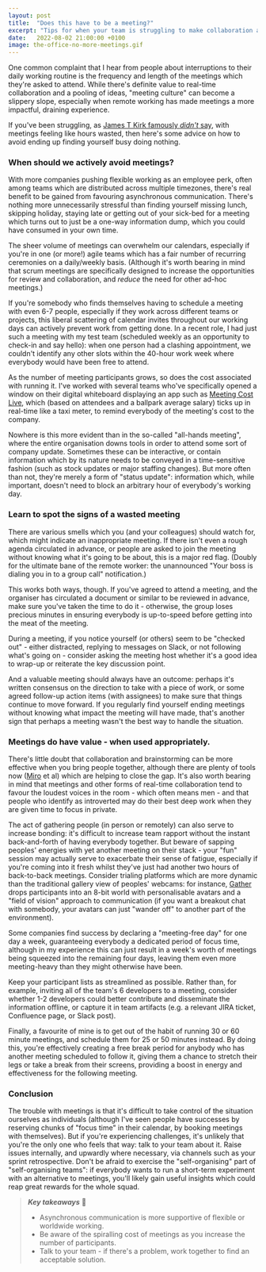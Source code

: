 ```yaml
---
layout: post
title:  "Does this have to be a meeting?"
excerpt: "Tips for when your team is struggling to make collaboration and productivity mix."
date:   2022-08-02 21:00:00 +0100
image: the-office-no-more-meetings.gif
---
```


One common complaint that I hear from people about interruptions to their daily working routine is the frequency and length of the meetings which they're asked to attend. While there's definite value to real-time collaboration and a pooling of ideas, "meeting culture" can become a slippery slope, especially when remote working has made meetings a more impactful, draining experience.

If you've been struggling, as [James T Kirk famously _didn't_ say](https://www.snopes.com/fact-check/minutes-taken/), with meetings feeling like hours wasted, then here's some advice on how to avoid ending up finding yourself busy doing nothing.

### When should we actively avoid meetings?

With more companies pushing flexible working as an employee perk, often among teams which are distributed across multiple timezones, there's real benefit to be gained from favouring asynchronous communication. There's nothing more unnecessarily stressful than finding yourself missing lunch, skipping holiday, staying late or getting out of your sick-bed for a meeting which turns out to just be a one-way information dump, which you could have consumed in your own time.

The sheer volume of meetings can overwhelm our calendars, especially if you're in one (or more!) agile teams which has a fair number of recurring ceremonies on a daily/weekly basis. (Although it's worth bearing in mind that scrum meetings are specifically designed to increase the opportunities for review and collaboration, and _reduce_ the need for other ad-hoc meetings.)

If you're somebody who finds themselves having to schedule a meeting with even 6-7 people, especially if they work across different teams or projects, this liberal scattering of calendar invites throughout our working days can actively prevent work from getting done. In a recent role, I had just such a meeting with my test team (scheduled weekly as an opportunity to check-in and say hello): when one person had a clashing appointment, we couldn't identify any other slots within the 40-hour work week where everybody would have been free to attend.

As the number of meeting participants grows, so does the cost associated with running it. I've worked with several teams who've specifically opened a window on their digital whiteboard displaying an app such as [Meeting Cost Live](https://meetingcost.live/), which (based on attendees and a ballpark average salary) ticks up in real-time like a taxi meter, to remind everybody of the meeting's cost to the company.

Nowhere is this more evident than in the so-called "all-hands meeting", where the entire organisation downs tools in order to attend some sort of company update. Sometimes these can be interactive, or contain information which by its nature needs to be conveyed in a time-sensitive fashion (such as stock updates or major staffing changes). But more often than not, they're merely a form of "status update": information which, while important, doesn't need to block an arbitrary hour of everybody's working day.

### Learn to spot the signs of a wasted meeting

There are various smells which you (and your colleagues) should watch for, which might indicate an inappropriate meeting. If there isn't even a rough agenda circulated in advance, or people are asked to join the meeting without knowing what it's going to be about, this is a major red flag. (Doubly for the ultimate bane of the remote worker: the unannounced "Your boss is dialing you in to a group call" notification.)

This works both ways, though. If you've agreed to attend a meeting, and the organiser has circulated a document or similar to be reviewed in advance, make sure you've taken the time to do it - otherwise, the group loses precious minutes in ensuring everybody is up-to-speed before getting into the meat of the meeting.

During a meeting, if you notice yourself (or others) seem to be "checked out" - either distracted, replying to messages on Slack, or not following what's going on - consider asking the meeting host whether it's a good idea to wrap-up or reiterate the key discussion point.

And a valuable meeting should always have an outcome: perhaps it's written consensus on the direction to take with a piece of work, or some agreed follow-up action items (with assignees) to make sure that things continue to move forward. If you regularly find yourself ending meetings without knowing what impact the meeting will have made, that's another sign that perhaps a meeting wasn't the best way to handle the situation.

### Meetings do have value - when used appropriately.

There's little doubt that collaboration and brainstorming can be more effective when you bring people together, although there are plenty of tools now ([Miro](https://miro.com/) et al) which are helping to close the gap. It's also worth bearing in mind that meetings and other forms of real-time collaboration tend to favour the loudest voices in the room - which often means men - and that people who identify as introverted may do their best deep work when they are given time to focus in private.

The act of gathering people (in person or remotely) can also serve to increase bonding: it's difficult to increase team rapport without the instant back-and-forth of having everybody together. But beware of sapping peoples' energies with yet another meeting on their stack - your "fun" session may actually serve to exacerbate their sense of fatigue, especially if you're coming into it fresh whilst they've just had another two hours of back-to-back meetings. Consider trialing platforms which are more dynamic than the traditional gallery view of peoples' webcams: for instance, [Gather](https://www.gather.town/) drops participants into an 8-bit world with personalisable avatars and a "field of vision" approach to communication (if you want a breakout chat with somebody, your avatars can just "wander off" to another part of the environment).

Some companies find success by declaring a "meeting-free day" for one day a week, guaranteeing everybody a dedicated period of focus time, although in my experience this can just result in a week's worth of meetings being squeezed into the remaining four days, leaving them even more meeting-heavy than they might otherwise have been.

Keep your participant lists as streamlined as possible. Rather than, for example, inviting all of the team's 6 developers to a meeting, consider whether 1-2 developers could better contribute and disseminate the information offline, or capture it in team artifacts (e.g. a relevant JIRA ticket, Confluence page, or Slack post).

Finally, a favourite of mine is to get out of the habit of running 30 or 60 minute meetings, and schedule them for 25 or 50 minutes instead. By doing this, you're effectively creating a free break period for anybody who has another meeting scheduled to follow it, giving them a chance to stretch their legs or take a break from their screens, providing a boost in energy and effectiveness for the following meeting.

### Conclusion

The trouble with meetings is that it's difficult to take control of the situation ourselves as individuals (although I've seen people have successes by reserving chunks of "focus time" in their calendar, by booking meetings with themselves). But if you're experiencing challenges, it's unlikely that you're the only one who feels that way: talk to your team about it. Raise issues internally, and upwardly where necessary, via channels such as your sprint retrospective. Don't be afraid to exercise the "self-organising" part of "self-organising teams": if everybody wants to run a short-term experiment with an alternative to meetings, you'll likely gain useful insights which could reap great rewards for the whole squad.

> **_Key takeaways_** 📝  
> * Asynchronous communication is more supportive of flexible or worldwide working.
> * Be aware of the spiralling cost of meetings as you increase the number of participants.
> * Talk to your team - if there's a problem, work together to find an acceptable solution.